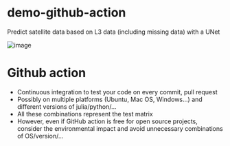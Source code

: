# demo-github-action
Predict satellite data based on L3 data (including missing data) with a UNet

![image](https://github.com/neccton-algo/demo-github-action/assets/9881475/cda82b0f-337c-43e5-bbf8-b34dea9924e0)




# Github action

* Continuous integration to test your code on every commit, pull request
* Possibly on multiple platforms (Ubuntu, Mac OS, Windows...) and different versions of julia/python/...
* All these combinations represent the test matrix
* However, even if GitHub action is free for open source projects, consider the environmental impact and avoid unnecessary combinations of OS/version/...



<!--  LocalWords:  github UNet julia
 -->
